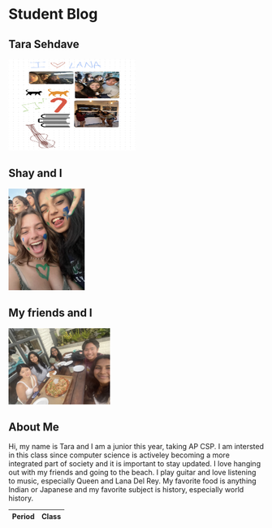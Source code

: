 # Student Blog

## Tara Sehdave

<img src="images/drawing.jpg" height="180px" width="250px"/>

## Shay and I
<img src="images/shay.png" height="200px" width="150px"/>

## My friends and I
<img src="images/friends.jpg" height="150px" width="200px"/>

## About Me
Hi, my name is Tara and I am a junior this year, taking AP CSP. I am intersted in this class since computer science is activeley becoming a more integrated part of society and it is important to stay updated. I love hanging out with my friends and going to the beach. I play guitar and love listening to music, especially Queen and Lana Del Rey. My favorite food is anything Indian or Japanese and my favorite subject is history, especially world history.

| Period | Class |
| --- | --- |
